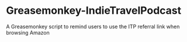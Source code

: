 Greasemonkey-IndieTravelPodcast
===============================

A Greasemonkey script to remind users to use the ITP referral link when browsing Amazon